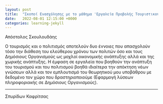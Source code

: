 ```yaml
---
layout: post
title:  "Σκοποί Ενασχόλησης με το μάθημα 'Εργαλεία Προβολής Τουριστικού Ενδιαφέροντος'"
date:   2022-08-01 12:15:00 +0000
categories: learning-jekyll
---
```


Απόστολος Σκουλουδάης

Ο τουρισμός και ο πολιτισμός αποτελούν δυο έννοιες που απασχολούν τόσο την διάθεση του ελεύθερου χρόνου των πολιτών όσο και τους Δημόσιους Οργανισμούς ως μοχλοί οικονομικής ανάπτυξης αλλά και της χωρικής ανάπτυξης.
Η έμφαση σε εργαλεία που βοηθούν την ανάπτυξη του τουρισμού και του πολιτισμού βοηθά ιδιαίτερα την απόκτηση νέων γνώσεων αλλά και τον εμπλουτισμό του θεωρητικού μου υποβάθρου με δεδομένο τον χώρο που δραστηριοποιούμε (Εφαρμογή λύσεων πληροφοριακής σε Δημόσιους Οργανισμούς).


---

Σπυρίδων Καφρίτσας
